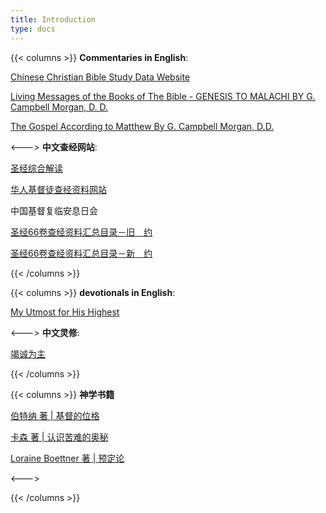 ```yaml
---
title: Introduction
type: docs
---
```




{{< columns >}}
<b><font class = "font_upper">Commentaries in English</font></b>:  

<a href = "https://www.ccbiblestudy.org/index-E.htm" target="_blank" rel="noopener noreferrer">Chinese Christian Bible Study Data Website</a> 

<a href = "https://baptistbiblebelievers.com/OTStudies/LivingMessagesofOldTestamentGCMorgan/tabid/279/Default.aspx" target="_blank" rel="noopener noreferrer">Living Messages of the Books of The Bible - GENESIS TO MALACHI BY G. Campbell Morgan, D. D.</a>  

<a href = "https://baptistbiblebelievers.com/NTStudies/GospelAccordingtoMatthewGCampbellMorgan/tabid/322/Default.aspx" target="_blank" rel="noopener noreferrer">The Gospel According to Matthew By G. Campbell Morgan, D.D.</a>

<--->
<b><font class = "font_upper">中文查经网站</font></b>:  

<a href = "https://cmcbiblereading.com/" target="_blank" rel="noopener noreferrer">圣经综合解读</a>

<a href = "https://www.ccbiblestudy.org/index-S.htm" target="_blank" rel="noopener noreferrer">华人基督徒查经资料网站</a>

中国基督复临安息日会 

<a href = "http://www.zgaxr.com/book/008/042/1134.htm" target="_blank" rel="noopener noreferrer">圣经66卷查经资料汇总目录－旧　约</a>  

<a href = "http://www.zgaxr.com/book/008/042/1135.htm" target="_blank" rel="noopener noreferrer">圣经66卷查经资料汇总目录－新　约</a>



{{< /columns >}}



{{< columns >}}
<b><font class = "font_upper">devotionals in English</font></b>:   

<a href = "https://utmost.org/" target="_blank" rel="noopener noreferrer">My Utmost for His Highest</a>

<a href = "" target="_blank" rel="noopener noreferrer"></a>

<--->
<b><font class = "font_upper">中文灵修</font></b>: 


<a href = "https://wellsofgrace.com/daily-ch/category/upmost/" target="_blank" rel="noopener noreferrer">竭诚为主</a>

<a href = "" target="_blank" rel="noopener noreferrer"></a>

{{< /columns >}}


{{< columns >}}
<b>神学书籍</b>

<a href = "https://www.godoor.net/text/shenxue/jddwg/" target="_blank" rel="noopener noreferrer">伯特纳 著 | 基督的位格</a>

<a href = "https://www.godoor.net/text/shenxue/rskndam/content.htm" target="_blank" rel="noopener noreferrer">卡森 著 | 认识苦难的奥秘</a>

<a href = "https://www.godoor.net/text/shenxue/jdjydl/frame.htm" target="_blank" rel="noopener noreferrer">Loraine Boettner  著 | 预定论</a>

<--->

{{< /columns >}}
